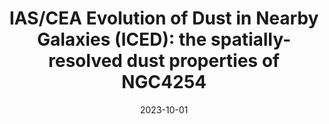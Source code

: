 ---
title: "IAS/CEA Evolution of Dust in Nearby Galaxies (ICED): the spatially-resolved dust properties of NGC4254"
collection: "publications"
category: "co_procs"
permalink: /publications/2023arXiv231006463P
link: https://ui.adsabs.harvard.edu/abs/2023arXiv231006463P/abstract
date: 2023-10-01
venue: "arXiv e-prints"
citation: "Pantoni, L., Adam, R., Ade, P., et al. (2023), arXiv e-prints, arXiv:2310.06463."
---